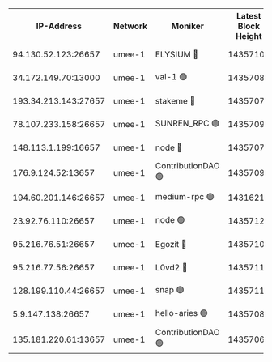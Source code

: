 


<table><tr><th>IP-Address</th><th>Network</th><th>Moniker</th><th>Latest Block Height</th><th>Earliest Block Height</th><th>Catching Up</th><th>Tx Index</th><th>Voting Power</th><th>Scan Time</th></tr><tr><td>94.130.52.123:26657</td><td>umee-1</td><td>ELYSIUM 🔴</td><td>14357106</td><td>3216011</td><td>False</td><td>off</td><td>26941922</td><td>2024-10-22T04:13:42.922314192UTC</td></tr><tr><td>34.172.149.70:13000</td><td>umee-1</td><td>val-1 🟢</td><td>14357084</td><td>12632001</td><td>False</td><td>off</td><td>0</td><td>2024-10-22T04:11:45.638899457UTC</td></tr><tr><td>193.34.213.143:27657</td><td>umee-1</td><td>stakeme 🔴</td><td>14357078</td><td>12950170</td><td>False</td><td>off</td><td>8272520</td><td>2024-10-22T04:11:14.939775806UTC</td></tr><tr><td>78.107.233.158:26657</td><td>umee-1</td><td>SUNREN_RPC 🟢</td><td>14357092</td><td>13338194</td><td>False</td><td>on</td><td>0</td><td>2024-10-22T04:12:26.165814084UTC</td></tr><tr><td>148.113.1.199:16657</td><td>umee-1</td><td>node 🔴</td><td>14357070</td><td>13570001</td><td>False</td><td>off</td><td>1636217</td><td>2024-10-22T04:10:38.332775449UTC</td></tr><tr><td>176.9.124.52:13657</td><td>umee-1</td><td>ContributionDAO 🟢</td><td>14357091</td><td>13924595</td><td>False</td><td>on</td><td>0</td><td>2024-10-22T04:12:15.322662453UTC</td></tr><tr><td>194.60.201.146:26657</td><td>umee-1</td><td>medium-rpc 🟢</td><td>14316215</td><td>13992297</td><td>False</td><td>on</td><td>0</td><td>2024-10-22T04:10:49.446447965UTC</td></tr><tr><td>23.92.76.110:26657</td><td>umee-1</td><td>node 🟢</td><td>14357123</td><td>13999001</td><td>False</td><td>on</td><td>0</td><td>2024-10-22T04:15:16.061536878UTC</td></tr><tr><td>95.216.76.51:26657</td><td>umee-1</td><td>Egozit 🔴</td><td>14357106</td><td>14257106</td><td>False</td><td>off</td><td>38542560</td><td>2024-10-22T04:13:42.519162524UTC</td></tr><tr><td>95.216.77.56:26657</td><td>umee-1</td><td>L0vd2 🔴</td><td>14357115</td><td>14257115</td><td>False</td><td>off</td><td>38321073</td><td>2024-10-22T04:14:31.679171072UTC</td></tr><tr><td>128.199.110.44:26657</td><td>umee-1</td><td>snap 🟢</td><td>14357112</td><td>14354247</td><td>False</td><td>off</td><td>0</td><td>2024-10-22T04:14:16.163069204UTC</td></tr><tr><td>5.9.147.138:26657</td><td>umee-1</td><td>hello-aries 🟢</td><td>14357083</td><td>14355461</td><td>False</td><td>off</td><td>0</td><td>2024-10-22T04:11:40.044314297UTC</td></tr><tr><td>135.181.220.61:13657</td><td>umee-1</td><td>ContributionDAO 🟢</td><td>14357069</td><td>14356268</td><td>False</td><td>off</td><td>0</td><td>2024-10-22T04:10:33.239308774UTC</td></tr></table>